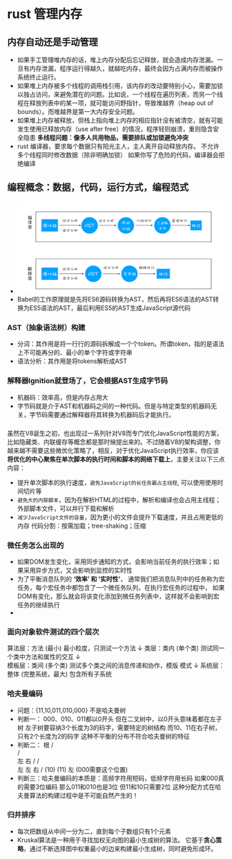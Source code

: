 # rust 管理内存
## 内存自动还是手动管理
- 如果手工管理堆内存的话，堆上内存分配后忘记释放，就会造成内存泄漏。一旦有内存泄漏，程序运行得越久，就越吃内存，最终会因为占满内存而被操作系统终止运行。
- 如果堆上内存被多个线程的调用栈引用，该内存的改动要特别小心，需要加锁以独占访问，来避免潜在的问题。比如说，一个线程在遍历列表，而另一个线程在释放列表中的某一项，就可能访问野指针，导致堆越界（heap out of bounds）。而堆越界是第一大内存安全问题。
- 如果堆上内存被释放，但栈上指向堆上内存的相应指针没有被清空，就有可能发生使用已释放内存（use after free）的情况，程序轻则崩溃，重则隐含安全隐患
**多线程问题：像多人共用物品，需要排队或加锁避免冲突**
- rust 编译器，要求每个数据只有阳光主人，主人离开自动释放内存。
  不允许多个线程同时修改数据（除非明确加锁）
  如果你写了危险的代码，编译器会拒绝编译

## 编程概念：数据，代码，运行方式，编程范式
- ![编译器和解释器](image.png)
- Babel的工作原理就是先将ES6源码转换为AST，然后再将ES6语法的AST转换为ES5语法的AST，最后利用ES5的AST生成JavaScript源代码
### AST（抽象语法树）构建
- 分词：其作用是将一行行的源码拆解成一个个token。所谓token，指的是语法上不可能再分的、最小的单个字符或字符串
- 语法分析：其作用是将tokens解析成AST
### 解释器Ignition就登场了，它会根据AST生成字节码
- 机器码：效率高，但是内存占用大
- 字节码就是介于AST和机器码之间的一种代码。但是与特定类型的机器码无关，字节码需要通过解释器将其转换为机器码后才能执行。
### 
虽然在V8诞生之初，也出现过一系列针对V8而专门优化JavaScript性能的方案，比如隐藏类、内联缓存等概念都是那时候提出来的。不过随着V8的架构调整，你越来越不需要这些微优化策略了，相反，对于优化JavaScript执行效率，你应该**将优化的中心聚焦在单次脚本的执行时间和脚本的网络下载上**，主要关注以下三点内容：
- 提升单次脚本的执行速度，`避免JavaScript的长任务霸占主线程`,
  可以使用使用时间切片等
- `避免大的内联脚本`，因为在解析HTML的过程中，解析和编译也会占用主线程；
  外部脚本文件，可以并行下载和解析
- `减少JavaScript文件的容量`，因为更小的文件会提升下载速度，并且占用更低的内存
  代码分割：按需加载；tree-shaking；压缩

### 微任务怎么出现的
- 如果DOM发生变化，采用同步通知的方式，会影响当前任务的执行效率；如果采用异步方式，又会影响到监控的实时性
- 为了平衡消息队列的 **‘效率’ 和 ‘实时性’**，
通常我们把消息队列中的任务称为宏任务，每个宏任务中都包含了一个微任务队列，在执行宏任务的过程中，
如果DOM有变化，那么就会将该变化添加到微任务列表中，这样就不会影响到宏任务的继续执行
- 

### 面向对象软件测试的四个层次
算法层：方法 (最小) 最小粒度，只测试一个方法
   ↓
类层：类内 (单个类) 测试同一个类中方法和属性的交互
   ↓  
模板层：类间 (多个类) 测试多个类之间的消息传递和协作，模版 模式 
   ↓
系统层：整体 (完整系统，最大) 包含所有子系统

### 哈夫曼编码
- 问题：{11,10,011,010,000} 不是哈夫曼树
- 判断一：
000、010、011都以0开头
但在二叉树中，以0开头意味着都在左子树
左子树要容纳3个长度为3的码字，需要特定的树结构
而10、11在右子树，只有2个长度为2的码字
这种不平衡的分布不符合哈夫曼树的特征
- 判断二：
        根
       /  \
      /    \
     左     右
    /      /  \
   左     左   右
  /      (10) (11)
 左
(000需要这个位置)
- 判断三：哈夫曼编码的本质是：高频字符用短码，低频字符用长码
如果000真的需要3位编码
那么011和010也是3位
但11和10只需要2位
这种分配方式在哈夫曼算法的构建过程中是不可能自然产生的！

### 归并排序 
- 每次把数组从中间一分为二，直到每个子数组只有1个元素
-  Kruskal算法是一种用于寻找加权无向图的最小生成树的算法。
它基于**贪心策略**，通过不断选择图中权重最小的边来构建最小生成树，同时避免形成环。

